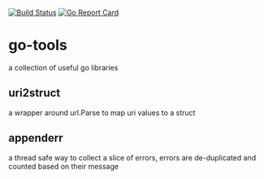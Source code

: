 [![Build Status](https://travis-ci.org/jbsmith7741/go-tools.svg?branch=master)](https://travis-ci.org/jbsmith7741/go-tools)
[![Go Report Card](https://goreportcard.com/badge/github.com/jbsmith7741/go-tools)](https://goreportcard.com/report/github.com/jbsmith7741/go-tools)

# go-tools
a collection of useful go libraries

## uri2struct 
a wrapper around url.Parse to map uri values to a struct

## appenderr
a thread safe way to collect a slice of errors, errors are de-duplicated and counted based on their message